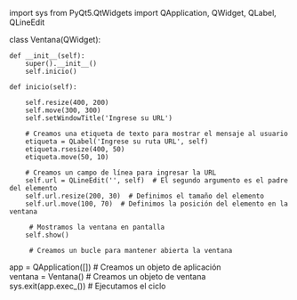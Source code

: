 

import sys
from PyQt5.QtWidgets import QApplication, QWidget, QLabel, QLineEdit

class Ventana(QWidget):

    def __init__(self):
        super().__init__()
        self.inicio()

    def inicio(self):

        self.resize(400, 200)
        self.move(300, 300)
        self.setWindowTitle('Ingrese su URL')

        # Creamos una etiqueta de texto para mostrar el mensaje al usuario 
        etiqueta = QLabel('Ingrese su ruta URL', self)
        etiqueta.rsesize(400, 50)
        etiqueta.move(50, 10)

        # Creamos un campo de línea para ingresar la URL 
        self.url = QLineEdit('', self)  # El segundo argumento es el padre del elemento 
        self.url.resize(200, 30)  # Definimos el tamaño del elemento 
        self.url.move(100, 70)  # Definimos la posición del elemento en la ventana 

         # Mostramos la ventana en pantalla 
        self.show()

         # Creamos un bucle para mantener abierta la ventana  
app = QApplication([])   # Creamos un objeto de aplicación  
ventana = Ventana()      # Creamos un objeto de ventana  
sys.exit(app.exec_())    # Ejecutamos el ciclo